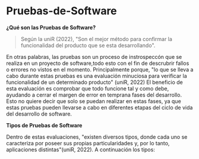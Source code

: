 # Pruebas-de-Software
**¿Qué son las Pruebas de Software?**

> Según la uniR (2022), "Son el mejor método para confirmar la funcionalidad del producto que se esta desarrollando". 
>
En otras palabras, las pruebas son un proceso de instrospeccón que se realiza en un proyecto de software,todo esto con el fin de descrubrir fallos o errores no vistos en el momento.
 Principalmente porque, "lo que se lleva a cabo durante estas pruebas es una evaluación minuciosa para verificar la funcionalidad de un determinado producto" (uniR, 2022)
El beneficio de esta evaluación es comprobar que todo funcione tal y como debe, ayudando a cerrar el margen de error en temprana fases del desarrollo. Esto no quiere decir que solo se puedan realizar en estas fases, ya que estas pruebas pueden llevarse a cabo en diferentes etapas del ciclo de vida del desarrollo de software.

**Tipos de Pruebas de Software**

Dentro de estas evaluaciones, "existen diversos tipos, donde cada uno se caracteriza por poseer sus propias particularidades y, por lo tanto, aplicaciones distintas"(uniR, 2022). A continuación los tipos:

